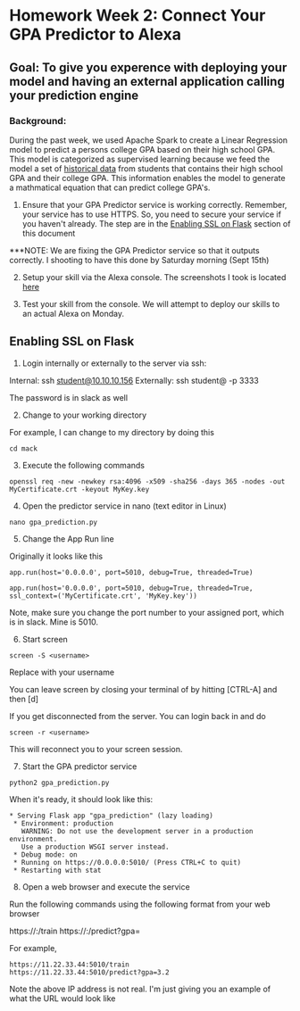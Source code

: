 # Homework Week 2: Connect Your GPA Predictor to Alexa 

## Goal:  To give you experence with deploying your model and having an external application calling your prediction engine 

### Background:

During the past week, we used Apache Spark to create a Linear Regression model to predict a persons college GPA based on their high school GPA.  This model is categorized as supervised learning because we feed the model a set of [historical data](https://github.com/trainX/cohort/blob/master/week2/gpa_data.csv) from students that contains their high school GPA and their college GPA.  This information enables the model to generate a mathmatical equation that can predict college GPA's. 

1. Ensure that your GPA Predictor service is working correctly.  Remember, your service has to use HTTPS.  So, you need to secure your service if you haven't already.  The step are in the [Enabling SSL on Flask](#enabling_ssl_on_flask) section of this document

***NOTE: We are fixing the GPA Predictor service so that it outputs correctly.  I shooting to have this done by Saturday morning (Sept 15th)

2. Setup your skill via the Alexa console.  The screenshots I took is located [here](https://docs.google.com/a/goflyball.com/presentation/d/e/2PACX-1vRc2NRSga6k3mUHDWCTdJPnqY4os7DAxpMXp2q38i77XvCj-Qwgd5TwaN2Q42tbIjWHYHkUb8nCl2jb/pub?start=false&loop=false&delayms=3000)

3. Test your skill from the console.  We will attempt to deploy our skills to an actual Alexa on Monday.




## Enabling SSL on Flask

1. Login internally or externally to the server via ssh:

Internal: ssh student@10.10.10.156
Externally: ssh student@<ip address in slack> -p 3333

The password is in slack as well

2. Change to your working directory

For example, I can change to my directory by doing this

```
cd mack
```

3. Execute the following commands

```
openssl req -new -newkey rsa:4096 -x509 -sha256 -days 365 -nodes -out MyCertificate.crt -keyout MyKey.key
```

4. Open the predictor service in nano (text editor in Linux)

```
nano gpa_prediction.py
```

5. Change the App Run line

Originally it looks like this

```
app.run(host='0.0.0.0', port=5010, debug=True, threaded=True)
```

```
app.run(host='0.0.0.0', port=5010, debug=True, threaded=True, ssl_context=('MyCertificate.crt', 'MyKey.key'))
```


Note, make sure you change the port number to your assigned port, which is in slack.  Mine is 5010.


6. Start screen  

```
screen -S <username>
```

Replace <your name> with your username

You can leave screen by closing your terminal of by hitting [CTRL-A] and then [d]

If you get disconnected from the server.  You can login back in and do

```
screen -r <username>
```

This will reconnect you to your screen session.

7. Start the GPA predictor service


```
python2 gpa_prediction.py
```

When it's ready, it should look like this:

```
* Serving Flask app "gpa_prediction" (lazy loading)
 * Environment: production
   WARNING: Do not use the development server in a production environment.
   Use a production WSGI server instead.
 * Debug mode: on
 * Running on https://0.0.0.0:5010/ (Press CTRL+C to quit)
 * Restarting with stat
```

8. Open a web browser and execute the service

Run the following commands using the following format from your web browser

https://<external ip>:<your assigned port>/train
https://<external ip>:<your assigned port>/predict?gpa=<any integer or float>

For example,

```
https://11.22.33.44:5010/train
https://11.22.33.44:5010/predict?gpa=3.2
```
Note the above IP address is not real.  I'm just giving you an example of what the URL would look like 


